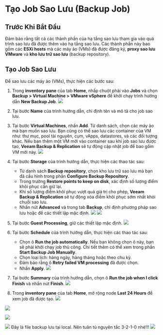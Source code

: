 # Tạo Job Sao Lưu (Backup Job)

## Trước Khi Bắt Đầu

Đảm bảo rằng tất cả các thành phần của hạ tầng sao lưu tham gia vào quá trình sao lưu đã được thêm vào hạ tầng sao lưu. Các thành phần này bao gồm các **ESXi hosts** mà các máy ảo (VMs) đã được đăng ký, **proxy sao lưu VMware** và **kho lưu trữ sao lưu** (backup repository).

## Tạo Job Sao Lưu

Để sao lưu các máy ảo (VMs), thực hiện các bước sau:

1. Trong **inventory pane** của tab **Home**, nhấp chuột phải vào **Jobs** và chọn **Backup > Virtual Machine > VMware vSphere** để khởi chạy trình hướng dẫn **New Backup Job**.
![](https://img001.prntscr.com/file/img001/GXzV6SVqTL-0--a4ggPF-g.png)

2. Tại bước **Name** của trình hướng dẫn, chỉ định tên và mô tả cho job sao lưu.

3. Tại bước **Virtual Machines**, nhấn **Add**. Từ danh sách, chọn các máy ảo mà bạn muốn sao lưu. Bạn cũng có thể sao lưu các container của VM như: thư mục, pool tài nguyên, cụm, vApps, datastores, và các đối tượng khác. Nếu bạn thêm một VM mới vào container sau khi job sao lưu được tạo, **Veeam Backup & Replication** sẽ tự động cập nhật job để bao gồm VM mới này.
![](https://img001.prntscr.com/file/img001/UqUNFIWBQhutmn3Q3IoEzQ.png)
4. Tại bước **Storage** của trình hướng dẫn, thực hiện các thao tác sau:
   - Từ danh sách **Backup repository**, chọn kho lưu trữ sao lưu mà bạn đã cấu hình trong phần **Configure Backup Repository**.
   - Trong trường **Restore points to keep on disk**, xác định số lượng điểm khôi phục cần giữ lại.
   - Khi số lượng điểm khôi phục vượt quá giá trị cho phép, **Veeam Backup & Replication** sẽ tự động xóa điểm khôi phục sớm nhất khỏi chuỗi sao lưu. 
   - Nhấn nút **Advanced** và trong tab **Backup**, chỉ định phương pháp sao lưu hoặc để các thiết lập mặc định. 
![](	https://img001.prntscr.com/file/img001/webvzUaxS_awyvliZpyDhQ.png)
![](https://img001.prntscr.com/file/img001/_PDenNYoRjePj3EO2N-lgw.png)
5. Tại bước **Guest Processing**, giữ các thiết lập mặc định. 
![](https://img001.prntscr.com/file/img001/_PDenNYoRjePj3EO2N-lgw.png)

6. Tại bước **Schedule** của trình hướng dẫn, thực hiện các thao tác sau:
   - Chọn ô **Run the job automatically**. Nếu bạn không chọn ô này, bạn sẽ phải khởi chạy job thủ công. Chi tiết thêm có thể xem trong phần **Start Backup Job Manually**.
   - Chọn loại lịch: hàng ngày, hàng tháng hoặc theo chu kỳ.
   - Đảm bảo rằng ô **Retry failed VM processing** đã được chọn.
   - Nhấn **Apply**.
![](	https://img001.prntscr.com/file/img001/JbYFI8Z-Sb6fmV8SKYeWvw.png)
7. Tại bước **Summary** của trình hướng dẫn, chọn ô **Run the job when I click Finish** và nhấn nút **Finish**.
![](https://img001.prntscr.com/file/img001/J9fXkO7eRJ22S5HSztsaJw.png)

8. Trong **inventory pane** của tab **Home**, mở rộng node **Last 24 Hours** để xem job đã được tạo.
![](https://img001.prntscr.com/file/img001/BDAtAE_QTw-BQc1Tisgrug.png)

![](https://img001.prntscr.com/file/img001/CglQf7vaR1CaZyDK1fEbGQ.png)

![](https://img001.prntscr.com/file/img001/LP4tI2JISNe4wKSRpjj7Iw.png)

![](https://img001.prntscr.com/file/img001/hF-C2dThQG63HISaPX1Dow.png)
Đây là file backup lưu tại local. Nên tuân tủ nguyên tắc 3-2-1-0 nhé!!!
![](https://img001.prntscr.com/file/img001/FzEykGSPQsiaWwjoFlt5Ww.png)
